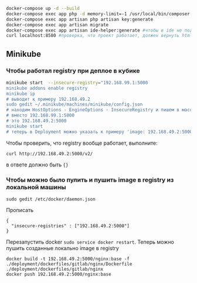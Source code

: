 ```bash
docker-compose up -d --build
docker-compose exec app php -d memory-limit=-1 /usr/local/bin/composer install
docker-compose exec app artisan php artisan key:generate
docker-compose exec app artisan migrate
docker-compose exec app artisan ide-helper:generate #чтобы в ide не подсвечивало классы
curl localhost:8580 #проверка, что проект работает, должен вернуть html
```

## Minikube
### Чтобы работал registry при деплое в кубике
```bash
minikube start  --insecure-registry="192.168.99.1:5000
minikube addons enable registry
minikube ip 
# выводит к примеру 192.168.49.2
sudo gedit ~/.minikube/machines/minikube/config.json
# находим HostOptions - EngineOptions - InsecureRegistry и пишем в массив
# вместо 192.168.99.1:5000
# это 192.168.49.2:5000
minikube start
# теперь в Deployment можно указать к примеру 'image: 192.168.49.2:5000/nginx:base'
```
Чтобы проверить, что registry вообще работает, выполните: 

`curl http://192.168.49.2:5000/v2/`

в ответе должно быть `{}`

### Чтобы можно было пулить и пушить image в registry из локальной машины
`sudo gedit /etc/docker/daemon.json`

Прописать
```
{
  "insecure-registries" : ["192.168.49.2:5000"]
}
```
Перезапустить docker `sudo service docker restart`. 
Теперь можно пушить созданные локально image в registry 
```
docker build -t 192.168.49.2:5000/nginx:base -f ./deployment/dockerfiles/gitlab/nginx/Dockerfile ./deployment/dockerfiles/gitlab/nginx
docker push 192.168.49.2:5000/nginx:base
```
